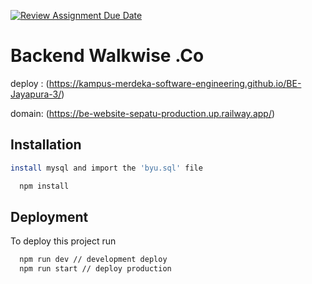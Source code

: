 [![Review Assignment Due Date](https://classroom.github.com/assets/deadline-readme-button-24ddc0f5d75046c5622901739e7c5dd533143b0c8e959d652212380cedb1ea36.svg)](https://classroom.github.com/a/yZWC7OmO)
# Backend Walkwise .Co
deploy : (https://kampus-merdeka-software-engineering.github.io/BE-Jayapura-3/)

domain: (https://be-website-sepatu-production.up.railway.app/)

## Installation

```bash
install mysql and import the 'byu.sql' file
```

```bash
  npm install 
```
    
## Deployment

To deploy this project run

```bash
  npm run dev // development deploy
  npm run start // deploy production
```

